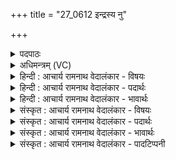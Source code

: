 +++
title = "27_0612 इन्द्रस्य नु"

+++
<details><summary>पदपाठः</summary>

इ꣡न्द्र꣢꣯स्य। नु। वी꣣र्या꣢꣯णि। प्र। वो꣣चम्। या꣡नि꣢꣯। च꣣का꣡र꣢। प्र꣣थमा꣡नि꣢। व꣣ज्री꣢। अ꣡ह꣢꣯न्। अ꣡हि꣢꣯म्। अ꣡नु꣢꣯। अ꣣पः꣢। त꣣तर्द। प्र꣢। व꣣क्ष꣡णाः꣢। अ꣣भिनत्। प꣡र्व꣢꣯तानाम्। ६१२।
</details>

<details><summary>अधिमन्त्रम् (VC)</summary>

- इन्द्रः
- हिरण्यस्तूप आङ्गिरसः
- त्रिष्टुप्
- धैवतः
- आरण्यं काण्डम्
</details>

<details><summary>हिन्दी : आचार्य रामनाथ वेदालंकार - विषयः</summary>

अगले मन्त्र का देवता इन्द्र है। इन्द्र नाम से परमात्मा, राजा आदि के पराक्रमों का वर्णन है।
</details>

<details><summary>हिन्दी : आचार्य रामनाथ वेदालंकार - पदार्थः</summary>

पदार्थान्वय -  प्रथम—परमात्मा, सूर्य और विद्युत् के पक्ष में। मैं (इन्द्रस्य) वीर परमात्मा, पदार्थों को अवयव रूप में विछिन्न करनेवाले सूर्य और परमैश्वर्य की साधनभूत विद्युत् के (नु) शीघ्र (वीर्याणि) क्रमशः सृष्टि के उत्पत्ति-स्थिति-संहाररूप, आकर्षण-प्रकाशन आदि रूप और भूयान, जलयान, अन्तरिक्षयान तथा विविध यन्त्रों के चलाने रूप वीरता के कर्मों का (प्र वोचम्) वर्णन करता हूँ, (यानि प्रथमानि) जिन उत्कृष्ट कर्मों को, वह (वज्री) शक्तिधारी (चकार) करता है। उन्हीं वीरता के कर्मों में से एक का कथन करते हैं—वह परमात्मा, वह सूर्य और वह विद्युत् (अहिम्) अन्तरिक्ष में स्थित बादल का (अहन्) संहार करता है, (अपः) बादल में स्थित जलों को (अनु ततर्द) तोड़-तोड़कर नीचे गिराता है, (पर्वतानाम्) पहाड़ों की (वक्षणाः) नदियों को (प्र अभिनत्) बर्फ तोड़-तोड़कर प्रवाहित करता है ॥ द्वितीय—राष्ट्र के पक्ष में। मैं (इन्द्रस्य) शत्रुविदारक राजा के (नु) शीघ्र ही (वीर्याणि) शत्रुविजय, राष्ट्रनिर्माण आदि वीरतापूर्ण कर्मों को (प्र वोचम्) भली-भाँति वर्णित करता हूँ, (यानि प्रथमानि) जिन श्रेष्ठ कर्मों को (वज्री) तलवार, बन्दूक, तोप, गोले आदि शस्त्रास्त्रों से युक्त वह (चकार) करता है। वह (अहिम्) साँप के समान टेढ़ी चालवाले, विषधर, राष्ट्र की उन्नति में बाधक शत्रु का (अहन्) संहार करता है, (अपः) जलों के समान उमड़नेवाले शत्रु-दलों को (ततर्द) छीलता है, (पर्वतानाम्) किलों की (वक्षणाः) सेनाओं को (अभिनत्) छिन्न-भिन्न करता है ॥११॥ इस मन्त्र में श्लेषालङ्कार है। अहन्, अनुततर्द, प्राभिनत् इन अनेक क्रियाओं में एक कारक का योग होने से दीपकालङ्कार भी है ॥११॥
</details>

<details><summary>हिन्दी : आचार्य रामनाथ वेदालंकार - भावार्थः</summary>

भावार्थ -  जैसे परमेश्वर सूर्य द्वारा अथवा आकाशीय बिजली द्वारा मेघ का संहार कर रुके हुए जलों को नीचे बरसाता और नदियों को बहाता है, वैसे ही राष्ट्र का राजा विघ्नकारी शत्रुओं को मार कर, किलों में भी स्थित सेनाओं को हरा कर राष्ट्र में सब ऐश्वर्यों को प्रवाहित करे ॥११॥
</details>

<details><summary>संस्कृत : आचार्य रामनाथ वेदालंकार - विषयः</summary>

अथेन्द्रो देवता। इन्द्रनाम्ना परमात्मनृपत्यादेर्वीर्याणि वर्ण्यन्ते।
</details>

<details><summary>संस्कृत : आचार्य रामनाथ वेदालंकार - पदार्थः</summary>

पदार्थान्वय -  प्रथमः—परमात्मसूर्यविद्युत्परः। अहम् (इन्द्रस्य) वीरस्य परमात्मनः, पदार्थविच्छेदकस्य सूर्यस्य, परमैश्वर्यसाधनभूतायाः विद्युतो वा (नु) शीघ्रम् (वीर्याणि) सृष्ट्युत्पत्तिस्थितिसंहारादिरूपाणि, आकर्षणप्रकाशनादिरूपाणि, भूजलान्तरिक्षयानयन्त्रसञ्चालनरूपाणि वा वीरकर्माणि (प्रवोचम्) वर्णयामि, (यानि प्रथमानि) यानि उत्कृष्टानि कर्माणि सः (वज्री) शक्तिधरः (चकार२) करोति। तेषामेव वीरकर्मणामन्यतमम् आह—स परमात्मा, स सूर्यः, सा विद्युद् वा (अहिम्) अन्तरिक्षस्थं मेघम्। अहिरिति मेघनाम। निघं० १।१०। (अहन्) हन्ति, (अपः) मेघस्थानि उदकानि (अनु ततर्द) तर्दनेन अधः पातयति (पर्वतानाम्) गिरीणाम् (वक्षणाः३) नदीः। वक्षणाः इति नदीनामसु पठितम्। निघं० १।१३। (प्र अभिनत्) हिमभेदनेन प्रवाहयति। अत्र प्रवोचम्, अहन्, अनुततर्द, प्र अभिनत् इति लुङ्-लङ्-लिट्प्रयोगाः सामान्यकाले विज्ञेयाः ‘छन्दसि लुङ्लङ्लिटः। अ० ३।४।६’ इति पाणिनिप्रामाण्यात् ॥ अथ द्वितीयः—राष्ट्रपरः। अहम् (इन्द्रस्य) शत्रुविदारकस्य नृपतेः (नु) सद्यः (वीर्याणि) वीरतापूर्णानि कर्माणि शत्रुविजयराष्ट्रनिर्माणादीनि (प्रवोचम्) प्रकृष्टतया वर्णयामि, (यानि प्रथमानि) यानि श्रेष्ठानि कर्माणि (वज्री) असिभुशुण्डीशतघ्नीगोलाकादिशस्त्रास्त्रयुक्तः सः (चकार) कृतवान् करोति च। सः (अहिम्) अहिवत् कुटिलगामिनं विषधरं राष्ट्रोन्नतौ बाधकं शत्रुम् (अहन्) हन्ति, (अपः) जलवत् प्रवहणशीलानि शत्रुदलानि, (ततर्द) तृणत्ति, (पर्वतानाम्) दुर्गाणाम् (वक्षणाः) सेनाः। नदीवाचिनः शब्दाः सेनावाचका अपि भवन्ति। अभिनत् भिनत्ति ॥११॥४
</details>

<details><summary>संस्कृत : आचार्य रामनाथ वेदालंकार - भावार्थः</summary>

भावार्थ -  यथा परमेश्वरः सूर्यद्वाराऽऽकाशीयविद्युद्द्वारा वा मेघं हत्वाऽवरुद्धानि जलान्यधः पातयति नदींश्च प्रवाहयति, तथैव राष्ट्रस्य राजा विघ्नकारिणः शत्रून् हत्वा दुर्गस्था अपि सेनाः पराजित्य राष्ट्रे सकलान्यैश्वर्याणि प्रवाहयेत् ॥११॥
</details>

<details><summary>संस्कृत : आचार्य रामनाथ वेदालंकार - पादटिप्पनी</summary>

टिप्पनी -   १. ऋ० १।३२।१, अथ० २।५।५ ऋषिः भृगुराथर्वणः। २. (चकार) कृतवान् करोति करिष्यति वा। अत्र सामान्यकाले लिट् इति ऋ० १।३२।१ भाष्ये द०। ३. (वक्षणाः) वहन्ति जलानि यास्ताः नद्यः इति तत्रैव द०। ४. ऋग्भाष्ये दयानन्दर्षिणा मन्त्रोऽयं सूर्योपमानेन राजपरो व्याख्यातः—‘(इन्द्रस्य) सर्वपदार्थविदारकस्य सूर्यलोकस्येव सभापते राज्ञः (वीर्याणि) आकर्षणप्रकाशयुक्तादिवत् कर्माणि’ इत्यादि।
</details>